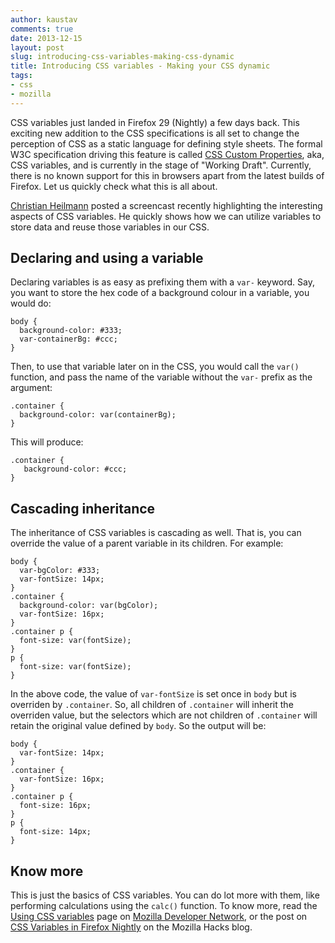 ```yaml
---
author: kaustav
comments: true
date: 2013-12-15
layout: post
slug: introducing-css-variables-making-css-dynamic
title: Introducing CSS variables - Making your CSS dynamic
tags:
- css
- mozilla
---
```


CSS variables just landed in Firefox 29 (Nightly) a few days back. This exciting new addition to the CSS specifications is all set to change the perception of CSS as a static language for defining style sheets. The formal W3C specification driving this feature is called [CSS Custom Properties](http://www.w3.org/TR/css-variables-1/), aka, CSS variables, and is currently in the stage of "Working Draft". Currently, there is no known support for this in browsers apart from the latest builds of Firefox. Let us quickly check what this is all about.<!-- more -->

[Christian Heilmann](http://christianheilmann.com/) posted a screencast recently highlighting the interesting aspects of CSS variables. He quickly shows how we can utilize variables to store data and reuse those variables in our CSS.





## Declaring and using a variable



Declaring variables is as easy as prefixing them with a `var-` keyword. Say, you want to store the hex code of a background colour in a variable, you would do:




    body {
      background-color: #333;
      var-containerBg: #ccc;
    }




Then, to use that variable later on in the CSS, you would call the `var()` function, and pass the name of the variable without the `var-` prefix as the argument:




    .container {
      background-color: var(containerBg);
    }




This will produce:




    .container {
       background-color: #ccc;
    }






## Cascading inheritance



The inheritance of CSS variables is cascading as well. That is, you can override the value of a parent variable in its children. For example:




    body {
      var-bgColor: #333;
      var-fontSize: 14px;
    }
    .container {
      background-color: var(bgColor);
      var-fontSize: 16px;
    }
    .container p {
      font-size: var(fontSize);
    }
    p {
      font-size: var(fontSize);
    }




In the above code, the value of `var-fontSize` is set once in `body` but is overriden by `.container`. So, all children of `.container` will inherit the overriden value, but the selectors which are not children of `.container` will retain the original value defined by `body`. So the output will be:




    body {
      var-fontSize: 14px;
    }
    .container {
      var-fontSize: 16px;
    }
    .container p {
      font-size: 16px;
    }
    p {
      font-size: 14px;
    }






## Know more



This is just the basics of CSS variables. You can do lot more with them, like performing calculations using the `calc()` function. To know more, read the [Using CSS variables](https://developer.mozilla.org/en-US/docs/Web/CSS/Using_CSS_variables) page on [Mozilla Developer Network](https://developer.mozilla.org/), or the post on [CSS Variables in Firefox Nightly](https://hacks.mozilla.org/2013/12/css-variables-in-firefox-nightly/) on the Mozilla Hacks blog.

